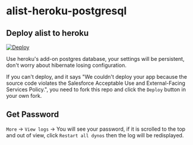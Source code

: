 # alist-heroku-postgresql


## Deploy alist to heroku
[![Deploy](https://www.herokucdn.com/deploy/button.png)](https://dashboard.heroku.com/new?template=https://github.com/York-Labs/alist-heroku-postgres)

Use heroku's add-on postgres database, your settings will be persistent, don't worry about hibernate losing configuration.

If you can't deploy, and it says "We couldn't deploy your app because the source code violates the Salesforce Acceptable Use and External-Facing Services Policy.", you need to fork this repo and click the `Deploy` button in your own fork.

## Get Password
`More` -> `View logs` -> You will see your password, if it is scrolled to the top and out of view, click `Restart all dynos` then the log will be redisplayed.
